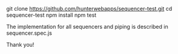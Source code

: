 git clone https://github.com/hunterwebapps/sequencer-test.git
cd sequencer-test
npm install
npm test

The implementation for all sequencers and piping is described in sequencer.spec.js

Thank you!